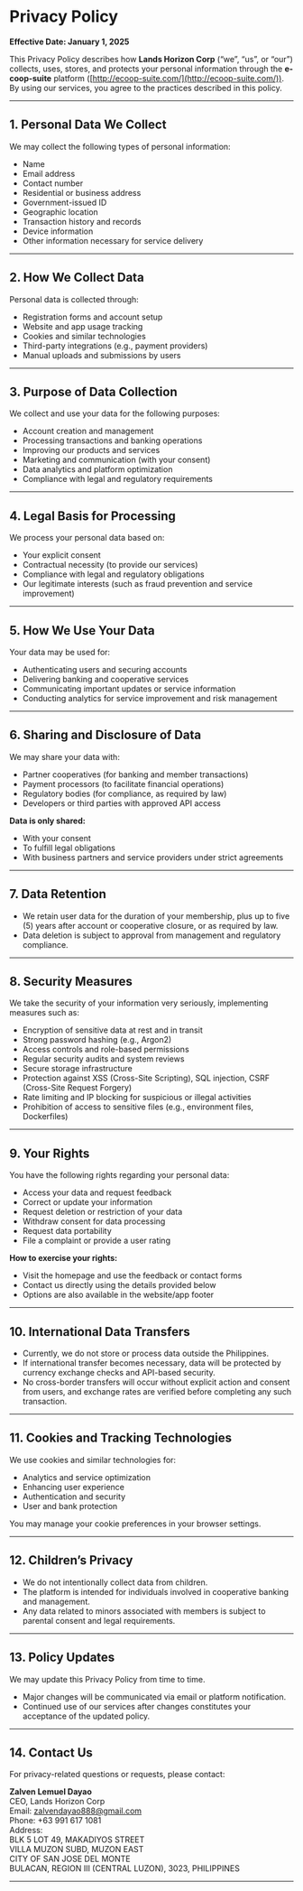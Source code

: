 # Privacy Policy

**Effective Date: January 1, 2025**

This Privacy Policy describes how **Lands Horizon Corp** (“we”, “us”, or “our”) collects, uses, stores, and protects your personal information through the **e-coop-suite** platform ([http://ecoop-suite.com/](http://ecoop-suite.com/)). By using our services, you agree to the practices described in this policy.

---

## 1. Personal Data We Collect

We may collect the following types of personal information:

- Name
- Email address
- Contact number
- Residential or business address
- Government-issued ID
- Geographic location
- Transaction history and records
- Device information
- Other information necessary for service delivery

---

## 2. How We Collect Data

Personal data is collected through:

- Registration forms and account setup
- Website and app usage tracking
- Cookies and similar technologies
- Third-party integrations (e.g., payment providers)
- Manual uploads and submissions by users

---

## 3. Purpose of Data Collection

We collect and use your data for the following purposes:

- Account creation and management
- Processing transactions and banking operations
- Improving our products and services
- Marketing and communication (with your consent)
- Data analytics and platform optimization
- Compliance with legal and regulatory requirements

---

## 4. Legal Basis for Processing

We process your personal data based on:

- Your explicit consent
- Contractual necessity (to provide our services)
- Compliance with legal and regulatory obligations
- Our legitimate interests (such as fraud prevention and service improvement)

---

## 5. How We Use Your Data

Your data may be used for:

- Authenticating users and securing accounts
- Delivering banking and cooperative services
- Communicating important updates or service information
- Conducting analytics for service improvement and risk management

---

## 6. Sharing and Disclosure of Data

We may share your data with:

- Partner cooperatives (for banking and member transactions)
- Payment processors (to facilitate financial operations)
- Regulatory bodies (for compliance, as required by law)
- Developers or third parties with approved API access

**Data is only shared:**

- With your consent
- To fulfill legal obligations
- With business partners and service providers under strict agreements

---

## 7. Data Retention

- We retain user data for the duration of your membership, plus up to five (5) years after account or cooperative closure, or as required by law.
- Data deletion is subject to approval from management and regulatory compliance.

---

## 8. Security Measures

We take the security of your information very seriously, implementing measures such as:

- Encryption of sensitive data at rest and in transit
- Strong password hashing (e.g., Argon2)
- Access controls and role-based permissions
- Regular security audits and system reviews
- Secure storage infrastructure
- Protection against XSS (Cross-Site Scripting), SQL injection, CSRF (Cross-Site Request Forgery)
- Rate limiting and IP blocking for suspicious or illegal activities
- Prohibition of access to sensitive files (e.g., environment files, Dockerfiles)

---

## 9. Your Rights

You have the following rights regarding your personal data:

- Access your data and request feedback
- Correct or update your information
- Request deletion or restriction of your data
- Withdraw consent for data processing
- Request data portability
- File a complaint or provide a user rating

**How to exercise your rights:**

- Visit the homepage and use the feedback or contact forms
- Contact us directly using the details provided below
- Options are also available in the website/app footer

---

## 10. International Data Transfers

- Currently, we do not store or process data outside the Philippines.
- If international transfer becomes necessary, data will be protected by currency exchange checks and API-based security.
- No cross-border transfers will occur without explicit action and consent from users, and exchange rates are verified before completing any such transaction.

---

## 11. Cookies and Tracking Technologies

We use cookies and similar technologies for:

- Analytics and service optimization
- Enhancing user experience
- Authentication and security
- User and bank protection

You may manage your cookie preferences in your browser settings.

---

## 12. Children’s Privacy

- We do not intentionally collect data from children.
- The platform is intended for individuals involved in cooperative banking and management.
- Any data related to minors associated with members is subject to parental consent and legal requirements.

---

## 13. Policy Updates

We may update this Privacy Policy from time to time.

- Major changes will be communicated via email or platform notification.
- Continued use of our services after changes constitutes your acceptance of the updated policy.

---

## 14. Contact Us

For privacy-related questions or requests, please contact:

**Zalven Lemuel Dayao**  
CEO, Lands Horizon Corp  
Email: zalvendayao888@gmail.com  
Phone: +63 991 617 1081  
Address:  
BLK 5 LOT 49, MAKADIYOS STREET  
VILLA MUZON SUBD, MUZON EAST  
CITY OF SAN JOSE DEL MONTE  
BULACAN, REGION III (CENTRAL LUZON), 3023, PHILIPPINES

---
